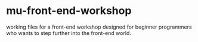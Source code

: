 mu-front-end-workshop
=====================

working files for a front-end workshop designed for beginner programmers who wants to step further into the front-end world.
